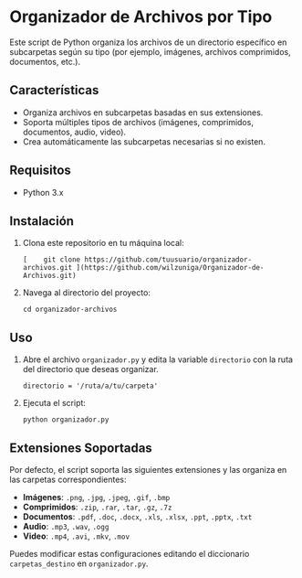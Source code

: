 
# Organizador de Archivos por Tipo

Este script de Python organiza los archivos de un directorio específico en subcarpetas según su tipo (por ejemplo, imágenes, archivos comprimidos, documentos, etc.).

## Características

- Organiza archivos en subcarpetas basadas en sus extensiones.
- Soporta múltiples tipos de archivos (imágenes, comprimidos, documentos, audio, video).
- Crea automáticamente las subcarpetas necesarias si no existen.

## Requisitos

- Python 3.x

## Instalación

1. Clona este repositorio en tu máquina local:



    `[    git clone https://github.com/tuusuario/organizador-archivos.git
    ](https://github.com/wilzuniga/Organizador-de-Archivos.git)`

2. Navega al directorio del proyecto:

    `
    cd organizador-archivos
    `

## Uso

1. Abre el archivo `organizador.py` y edita la variable `directorio` con la ruta del directorio que deseas organizar.

    `
    directorio = '/ruta/a/tu/carpeta'
    `

2. Ejecuta el script:

    `
    python organizador.py
    `


## Extensiones Soportadas

Por defecto, el script soporta las siguientes extensiones y las organiza en las carpetas correspondientes:

- **Imágenes**: `.png`, `.jpg`, `.jpeg`, `.gif`, `.bmp`
- **Comprimidos**: `.zip`, `.rar`, `.tar`, `.gz`, `.7z`
- **Documentos**: `.pdf`, `.doc`, `.docx`, `.xls`, `.xlsx`, `.ppt`, `.pptx`, `.txt`
- **Audio**: `.mp3`, `.wav`, `.ogg`
- **Video**: `.mp4`, `.avi`, `.mkv`, `.mov`

Puedes modificar estas configuraciones editando el diccionario `carpetas_destino` en `organizador.py`.
